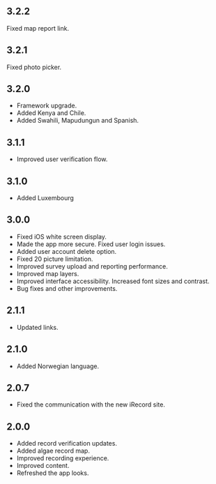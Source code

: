 ## 3.2.2

Fixed map report link.

## 3.2.1

Fixed photo picker.

## 3.2.0

- Framework upgrade.
- Added Kenya and Chile.
- Added Swahili, Mapudungun and Spanish.

## 3.1.1

- Improved user verification flow.

## 3.1.0

- Added Luxembourg

## 3.0.0

- Fixed iOS white screen display.
- Made the app more secure. Fixed user login issues.
- Added user account delete option.
- Fixed 20 picture limitation.
- Improved survey upload and reporting performance.
- Improved map layers.
- Improved interface accessibility. Increased font sizes and contrast.
- Bug fixes and other improvements.

## 2.1.1

- Updated links.

## 2.1.0

- Added Norwegian language.

## 2.0.7

- Fixed the communication with the new iRecord site.

## 2.0.0

- Added record verification updates.
- Added algae record map.
- Improved recording experience.
- Improved content.
- Refreshed the app looks.
